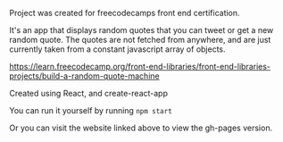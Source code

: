 Project was created for freecodecamps front end certification.

It's an app that displays random quotes that you can tweet or get a new random quote. The quotes are not fetched from anywhere, and are just currently taken from a constant javascript array of objects.

https://learn.freecodecamp.org/front-end-libraries/front-end-libraries-projects/build-a-random-quote-machine

Created using React, and create-react-app

You can run it yourself by running `npm start`

Or you can visit the website linked above to view the gh-pages version.

